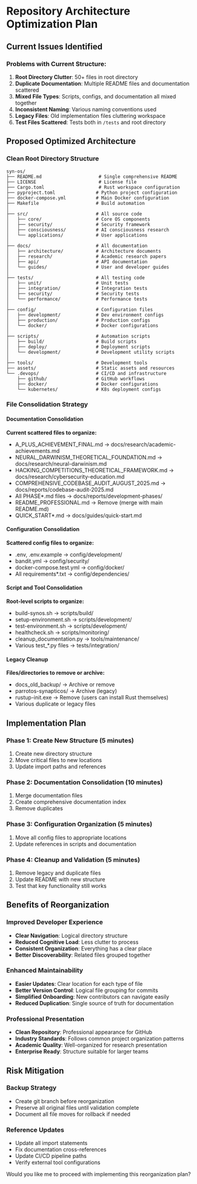 # Repository Architecture Optimization Plan

## Current Issues Identified

### Problems with Current Structure:
1. **Root Directory Clutter**: 50+ files in root directory
2. **Duplicate Documentation**: Multiple README files and documentation scattered
3. **Mixed File Types**: Scripts, configs, and documentation all mixed together
4. **Inconsistent Naming**: Various naming conventions used
5. **Legacy Files**: Old implementation files cluttering workspace
6. **Test Files Scattered**: Tests both in `/tests` and root directory

## Proposed Optimized Architecture

### Clean Root Directory Structure
```
syn-os/
├── README.md                     # Single comprehensive README
├── LICENSE                       # License file
├── Cargo.toml                    # Rust workspace configuration
├── pyproject.toml               # Python project configuration
├── docker-compose.yml           # Main Docker configuration
├── Makefile                     # Build automation
│
├── src/                         # All source code
│   ├── core/                    # Core OS components
│   ├── security/                # Security framework
│   ├── consciousness/           # AI consciousness research
│   └── applications/            # User applications
│
├── docs/                        # All documentation
│   ├── architecture/            # Architecture documents
│   ├── research/                # Academic research papers
│   ├── api/                     # API documentation
│   └── guides/                  # User and developer guides
│
├── tests/                       # All testing code
│   ├── unit/                    # Unit tests
│   ├── integration/             # Integration tests
│   ├── security/                # Security tests
│   └── performance/             # Performance tests
│
├── config/                      # Configuration files
│   ├── development/             # Dev environment configs
│   ├── production/              # Production configs
│   └── docker/                  # Docker configurations
│
├── scripts/                     # Automation scripts
│   ├── build/                   # Build scripts
│   ├── deploy/                  # Deployment scripts
│   └── development/             # Development utility scripts
│
├── tools/                       # Development tools
├── assets/                      # Static assets and resources
└── .devops/                     # CI/CD and infrastructure
    ├── github/                  # GitHub workflows
    ├── docker/                  # Docker configurations
    └── kubernetes/              # K8s deployment configs
```

### File Consolidation Strategy

#### Documentation Consolidation
**Current scattered files to organize:**
- A_PLUS_ACHIEVEMENT_FINAL.md → docs/research/academic-achievements.md
- NEURAL_DARWINISM_THEORETICAL_FOUNDATION.md → docs/research/neural-darwinism.md
- HACKING_COMPETITIONS_THEORETICAL_FRAMEWORK.md → docs/research/cybersecurity-education.md
- COMPREHENSIVE_CODEBASE_AUDIT_AUGUST_2025.md → docs/reports/codebase-audit-2025.md
- All PHASE*.md files → docs/reports/development-phases/
- README_PROFESSIONAL.md → Remove (merge with main README.md)
- QUICK_START*.md → docs/guides/quick-start.md

#### Configuration Consolidation
**Scattered config files to organize:**
- .env, .env.example → config/development/
- bandit.yml → config/security/
- docker-compose.test.yml → config/docker/
- All requirements*.txt → config/dependencies/

#### Script and Tool Consolidation
**Root-level scripts to organize:**
- build-synos.sh → scripts/build/
- setup-environment.sh → scripts/development/
- test-environment.sh → scripts/development/
- healthcheck.sh → scripts/monitoring/
- cleanup_documentation.py → tools/maintenance/
- Various test_*.py files → tests/integration/

#### Legacy Cleanup
**Files/directories to remove or archive:**
- docs_old_backup/ → Archive or remove
- parrotos-synapticos/ → Archive (legacy)
- rustup-init.exe → Remove (users can install Rust themselves)
- Various duplicate or legacy files

## Implementation Plan

### Phase 1: Create New Structure (5 minutes)
1. Create new directory structure
2. Move critical files to new locations
3. Update import paths and references

### Phase 2: Documentation Consolidation (10 minutes)
1. Merge documentation files
2. Create comprehensive documentation index
3. Remove duplicates

### Phase 3: Configuration Organization (5 minutes)
1. Move all config files to appropriate locations
2. Update references in scripts and documentation

### Phase 4: Cleanup and Validation (5 minutes)
1. Remove legacy and duplicate files
2. Update README with new structure
3. Test that key functionality still works

## Benefits of Reorganization

### Improved Developer Experience
- **Clear Navigation**: Logical directory structure
- **Reduced Cognitive Load**: Less clutter to process
- **Consistent Organization**: Everything has a clear place
- **Better Discoverability**: Related files grouped together

### Enhanced Maintainability
- **Easier Updates**: Clear location for each type of file
- **Better Version Control**: Logical file grouping for commits
- **Simplified Onboarding**: New contributors can navigate easily
- **Reduced Duplication**: Single source of truth for documentation

### Professional Presentation
- **Clean Repository**: Professional appearance for GitHub
- **Industry Standards**: Follows common project organization patterns
- **Academic Quality**: Well-organized for research presentation
- **Enterprise Ready**: Structure suitable for larger teams

## Risk Mitigation

### Backup Strategy
- Create git branch before reorganization
- Preserve all original files until validation complete
- Document all file moves for rollback if needed

### Reference Updates
- Update all import statements
- Fix documentation cross-references
- Update CI/CD pipeline paths
- Verify external tool configurations

Would you like me to proceed with implementing this reorganization plan?
